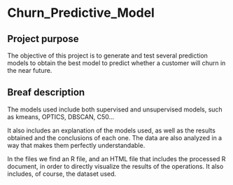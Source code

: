 # Churn_Predictive_Model

## Project purpose
The objective of this project is to generate and test several prediction models to obtain the best model to predict whether a customer will churn in the near future.

## Breaf description
The models used include both supervised and unsupervised models, such as kmeans, OPTICS, DBSCAN, C50...

It also includes an explanation of the models used, as well as the results obtained and the conclusions of each one. The data are also analyzed in a way that makes them perfectly understandable.

In the files we find an R file, and an HTML file that includes the processed R document, in order to directly visualize the results of the operations. It also includes, of course, the dataset used.